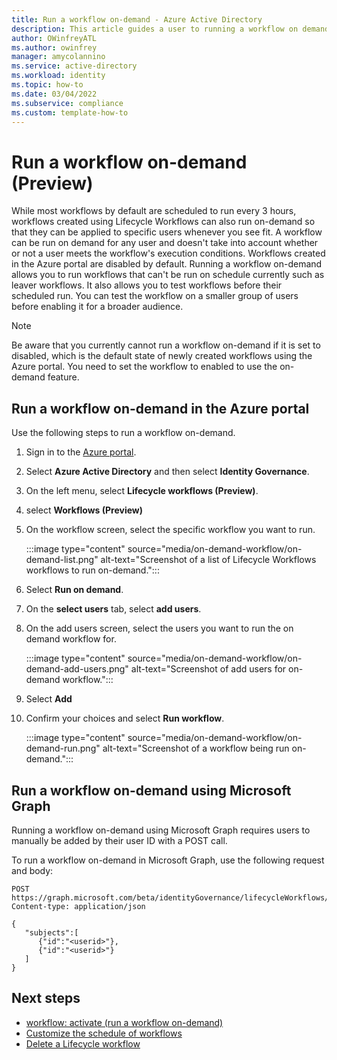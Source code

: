 ```yaml
---
title: Run a workflow on-demand - Azure Active Directory
description: This article guides a user to running a workflow on demand using Lifecycle Workflows
author: OWinfreyATL
ms.author: owinfrey
manager: amycolannino
ms.service: active-directory
ms.workload: identity
ms.topic: how-to 
ms.date: 03/04/2022
ms.subservice: compliance
ms.custom: template-how-to 
---
```



# Run a workflow on-demand (Preview)

While most workflows by default are scheduled to run every 3 hours, workflows created using Lifecycle Workflows can also run on-demand so that they can be applied to specific users whenever you see fit. A workflow can be run on demand for any user and doesn't take into account whether or not a user meets the workflow's execution conditions. Workflows created in the Azure portal are disabled by default. Running a workflow on-demand allows you to run workflows that can't be run on schedule currently such as leaver workflows. It also allows you to test workflows before their scheduled run. You can test the workflow on a smaller group of users before enabling it for a broader audience.

>[!NOTE]
>Be aware that you currently cannot run a workflow on-demand if it is set to disabled, which is the default state of newly created workflows using the Azure portal.  You need to set the workflow to enabled to use the on-demand feature.

## Run a workflow on-demand in the Azure portal

Use the following steps to run a workflow on-demand.

1. Sign in to the [Azure portal](https://portal.azure.com).

1. Select **Azure Active Directory** and then select **Identity Governance**.

1. On the left menu, select **Lifecycle workflows (Preview)**.

1. select **Workflows (Preview)**

1. On the workflow screen, select the specific workflow you want to run.

     :::image type="content" source="media/on-demand-workflow/on-demand-list.png" alt-text="Screenshot of a list of Lifecycle Workflows workflows to run on-demand.":::

1. Select **Run on demand**.     

1. On the **select users** tab, select **add users**.

1. On the add users screen, select the users you want to run the on demand workflow for.

     :::image type="content" source="media/on-demand-workflow/on-demand-add-users.png" alt-text="Screenshot of add users for on-demand workflow.":::

1. Select **Add**

1. Confirm your choices and select **Run workflow**.   

     :::image type="content" source="media/on-demand-workflow/on-demand-run.png" alt-text="Screenshot of a workflow being run on-demand.":::

## Run a workflow on-demand using Microsoft Graph

Running a workflow on-demand using Microsoft Graph requires users to manually be added by their user ID with a POST call.

To run a workflow on-demand in Microsoft Graph, use the following request and body:
```http
POST https://graph.microsoft.com/beta/identityGovernance/lifecycleWorkflows/workflows/<id>/activate
Content-type: application/json
```

```Request body
{
   "subjects":[
      {"id":"<userid>"},
      {"id":"<userid>"}
   ]
}

```


## Next steps

- [workflow: activate (run a workflow on-demand)](/graph/api/identitygovernance-workflow-activate?view=graph-rest-beta)
- [Customize the schedule of workflows](customize-workflow-schedule.md)
- [Delete a Lifecycle workflow](delete-lifecycle-workflow.md)